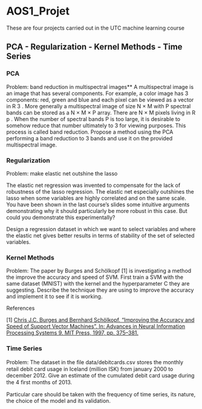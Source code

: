 # AOS1_Projet

These are four projects carried out in the UTC machine learning course

## PCA - Regularization - Kernel Methods - Time Series

### PCA

Problem: band reduction in multispectral images**
A multispectral image is an image that has several components. For example, a color image
has 3 components: red, green and blue and each pixel can be viewed as a vector in R
3
. More
generally a multispectral image of size N × M with P spectral bands can be stored as a
N × M × P array. There are N × M pixels living in R
p
.
When the number of spectral bands P is too large, it is desirable to somehow reduce that
number ultimately to 3 for viewing purposes. This process is called band reduction.
Propose a method using the PCA performing a band reduction to 3 bands and use it on
the provided multispectral image.


### Regularization

Problem: make elastic net outshine the lasso

The elastic net regression was invented to compensate for the lack of robustness of the lasso regression. The elastic net especially outshines the lasso when some variables are highly correlated and on the same scale. You have been shown in the last course’s slides some intuitive arguments demonstrating why it should particularly be more robust in this case. But could you demonstrate this experimentally?

Design a regression dataset in which we want to select variables and where the elastic net gives better results in terms of stability of the set of selected variables.

### Kernel Methods
Problem:
The paper by Burges and Schölkopf [1] is investigating a method the improve the accuracy
and speed of SVM. First train a SVM with the same dataset (MNIST) with the kernel and
the hyperparameter C they are suggesting.
Describe the technique they are using to improve the accuracy and implement it to see if
it is working.

References

[1] [Chris J.C. Burges and Bernhard Schölkopf. “Improving the Accuracy and Speed of
Support Vector Machines”. In: Advances in Neural Information Processing Systems 9.
MIT Press, 1997, pp. 375–381.](https://proceedings.neurips.cc/paper/1996/file/b495ce63ede0f4efc9eec62cb947c162-Paper.pdf)

### Time Series
Problem:
The dataset in the ﬁle data/debitcards.csv stores the monthly retail debit card usage in Iceland (million ISK) from january 2000 to december 2012. Give an estimate of the cumulated debit card usage during the 4 ﬁrst months of 2013.

Particular care should be taken with the frequency of time series, its nature, the choice of the model and its validation.

